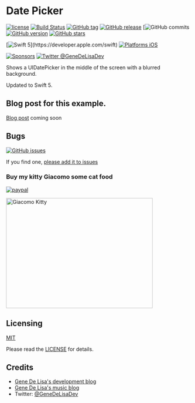 # Date Picker


[![license](https://img.shields.io/github/license/mashape/apistatus.svg)](https://en.wikipedia.org/wiki/MIT_License)
[![Build Status](https://travis-ci.org/genedelisa/DatePicker.svg)](https://travis-ci.org/genedelisa/DatePicker)
[![GitHub tag](https://img.shields.io/github/tag/genedelisa/DatePicker.svg)](https://github.com/genedelisa/DatePicker/)
[![GitHub release](https://img.shields.io/github/release/genedelisa/DatePicker.svg)](https://github.com/genedelisa/DatePicker/)
[![GitHub commits](https://img.shields.io/github/commits-since/genedelisa/DatePicker/2.0.0.svg)
[![GitHub version](https://badge.fury.io/gh/genedelisa%2FDatePicker)](https://github.com/genedelisa/DatePicker)
[![GitHub stars](https://img.shields.io/github/stars/genedelisa/DatePicker.svg?style=social&label=Star&maxAge=2592000)](https://GitHub.com/genedelisa/DatePicker/stargazers/)

[![Swift 5](https://img.shields.io/badge/swift5-compatible-4BC51D.svg?style=flat")](https://developer.apple.com/swift)
[![Platforms iOS](https://img.shields.io/badge/Platforms-iOS-lightgray.svg?style=flat)](https://swift.org/)

[![Sponsors](https://img.shields.io/badge/Sponsors-Rockhopper%20Technologies-orange.svg?style=flat)](http://www.rockhoppertech.com/)
[![Twitter @GeneDeLisaDev](https://img.shields.io/twitter/follow/GeneDeLisaDev.svg?style=social)](https://twitter.com/GeneDeLisaDev)


Shows a UIDatePicker in the middle of the screen with a blurred background.

Updated to Swift 5.

## Blog post for this example.

[Blog post](http://www.rockhoppertech.com/blog/)
coming soon

## Bugs


[![GitHub issues](https://img.shields.io/github/issues/genedelisa/DatePicker.svg)](https://github.com/genedelisa/DatePicker/issues)

If you find one, [please add it to issues](https://github.com/genedelisa/DatePicker/issues)



### Buy my kitty Giacomo some cat food

[![paypal](https://www.paypalobjects.com/en_US/i/btn/btn_donate_SM.gif)](https://www.paypal.com/cgi-bin/webscr?cmd=_donations&business=F5KE9Z29MH8YQ&bnP-DonationsBF:btn_donate_SM.gif:NonHosted)

<img src="http://www.rockhoppertech.com/blog/wp-content/uploads/2016/07/momocoding-1024.png" alt="Giacomo Kitty" width="400" height="300">


## Licensing

[MIT](https://en.wikipedia.org/wiki/MIT_License)

Please read the [LICENSE](LICENSE) for details.

## Credits

*    [Gene De Lisa's development blog](http://rockhoppertech.com/blog/)
*    [Gene De Lisa's music blog](http://genedelisa.com/)
*   Twitter: [@GeneDeLisaDev](http://twitter.com/genedelisadev)
